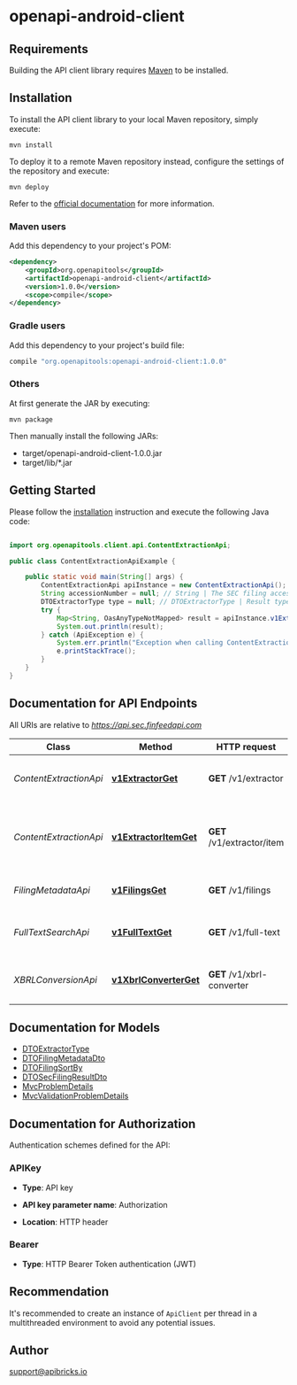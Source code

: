# openapi-android-client

## Requirements

Building the API client library requires [Maven](https://maven.apache.org/) to be installed.

## Installation

To install the API client library to your local Maven repository, simply execute:

```shell
mvn install
```

To deploy it to a remote Maven repository instead, configure the settings of the repository and execute:

```shell
mvn deploy
```

Refer to the [official documentation](https://maven.apache.org/plugins/maven-deploy-plugin/usage.html) for more information.

### Maven users

Add this dependency to your project's POM:

```xml
<dependency>
    <groupId>org.openapitools</groupId>
    <artifactId>openapi-android-client</artifactId>
    <version>1.0.0</version>
    <scope>compile</scope>
</dependency>
```

### Gradle users

Add this dependency to your project's build file:

```groovy
compile "org.openapitools:openapi-android-client:1.0.0"
```

### Others

At first generate the JAR by executing:

    mvn package

Then manually install the following JARs:

- target/openapi-android-client-1.0.0.jar
- target/lib/*.jar

## Getting Started

Please follow the [installation](#installation) instruction and execute the following Java code:

```java

import org.openapitools.client.api.ContentExtractionApi;

public class ContentExtractionApiExample {

    public static void main(String[] args) {
        ContentExtractionApi apiInstance = new ContentExtractionApi();
        String accessionNumber = null; // String | The SEC filing accession number used to retrieve the filing from EDGAR database.
        DTOExtractorType type = null; // DTOExtractorType | Result type (text or html, default: text)
        try {
            Map<String, OasAnyTypeNotMapped> result = apiInstance.v1ExtractorGet(accessionNumber, type);
            System.out.println(result);
        } catch (ApiException e) {
            System.err.println("Exception when calling ContentExtractionApi#v1ExtractorGet");
            e.printStackTrace();
        }
    }
}

```

## Documentation for API Endpoints

All URIs are relative to *https://api.sec.finfeedapi.com*

Class | Method | HTTP request | Description
------------ | ------------- | ------------- | -------------
*ContentExtractionApi* | [**v1ExtractorGet**](docs/ContentExtractionApi.md#v1ExtractorGet) | **GET** /v1/extractor | Extract and classify SEC filing content
*ContentExtractionApi* | [**v1ExtractorItemGet**](docs/ContentExtractionApi.md#v1ExtractorItemGet) | **GET** /v1/extractor/item | Extract specific item content from SEC filing
*FilingMetadataApi* | [**v1FilingsGet**](docs/FilingMetadataApi.md#v1FilingsGet) | **GET** /v1/filings | Query SEC filing metadata
*FullTextSearchApi* | [**v1FullTextGet**](docs/FullTextSearchApi.md#v1FullTextGet) | **GET** /v1/full-text | Full-text search of SEC filing documents
*XBRLConversionApi* | [**v1XbrlConverterGet**](docs/XBRLConversionApi.md#v1XbrlConverterGet) | **GET** /v1/xbrl-converter | Convert XBRL data to JSON format


## Documentation for Models

 - [DTOExtractorType](docs/DTOExtractorType.md)
 - [DTOFilingMetadataDto](docs/DTOFilingMetadataDto.md)
 - [DTOFilingSortBy](docs/DTOFilingSortBy.md)
 - [DTOSecFilingResultDto](docs/DTOSecFilingResultDto.md)
 - [MvcProblemDetails](docs/MvcProblemDetails.md)
 - [MvcValidationProblemDetails](docs/MvcValidationProblemDetails.md)


## Documentation for Authorization

Authentication schemes defined for the API:
### APIKey

- **Type**: API key

- **API key parameter name**: Authorization
- **Location**: HTTP header

### Bearer

- **Type**: HTTP Bearer Token authentication (JWT)


## Recommendation

It's recommended to create an instance of `ApiClient` per thread in a multithreaded environment to avoid any potential issues.

## Author

support@apibricks.io

